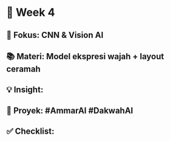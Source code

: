 # 📅 Week 4

## 🎯 Fokus: CNN & Vision AI

## 📚 Materi: Model ekspresi wajah + layout ceramah

## 💡 Insight:

## 📌 Proyek: #AmmarAI #DakwahAI

## ✅ Checklist:

